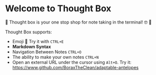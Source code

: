 # Welcome to Thought Box

:wave: Thought box is your one stop shop for note taking in the terminal! :nerd_face: :notebook:

Thought Box supports:
- Emoji :tada: Try it with `CTRL+E`
- **Markdown Syntax**
- Navigation Between Notes `CTRL+O`
- The ability to make your own notes `CTRL+N`
- Open an external URL under the cursor using `Alt+O`. Try it: https://www.github.com/BoraxTheClean/adaptable-antelopes
